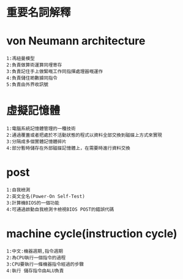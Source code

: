 # 重要名詞解釋
# von Neumann architecture
```
1:馮紐曼模型
2:負責做算術運算同埋寄存
3:負責記住手上做緊嘅工作同指揮處理器嘅運作
4:負責儲住啲數據同指令
5:負責由外界收訊號
```
# 虛擬記憶體
```
1:電腦系統記憶體管理的一種技術
2:通過覆蓋或者把處於不活動狀態的程式以資料全部交換到磁碟上方式來實現
3:分隔成多個實體記憶體碎片
4:部分暫時儲存在外部磁碟記憶體上，在需要時進行資料交換
```
# post
```
1:自我檢測
2:英文全名(Power-On Self-Test)
3:計算機BIOS的一個功能
4:可通過啟動自我檢測卡檢視BIOS POST的錯誤代碼
```
# machine cycle(instruction cycle)
```
1:中文:機器週期,指令週期
2:為CPU執行一個指令的過程
3:CPU要執行一條機器指令經過的步驟
4:執行 儲存指令由ALU負責
```
